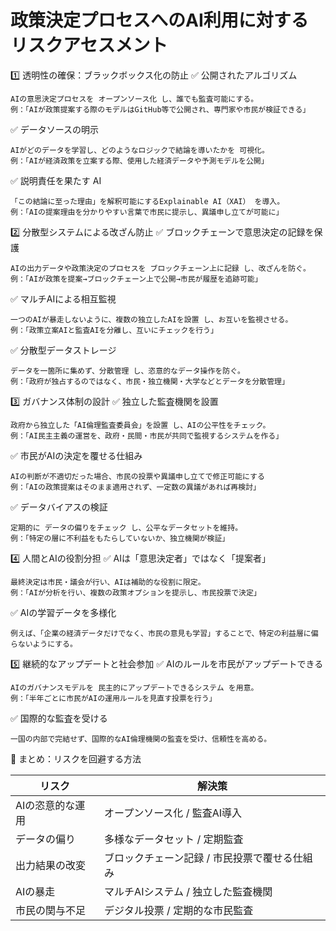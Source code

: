 # 政策決定プロセスへのAI利用に対するリスクアセスメント
1️⃣ 透明性の確保：ブラックボックス化の防止
✅ 公開されたアルゴリズム

    AIの意思決定プロセスを オープンソース化 し、誰でも監査可能にする。
    例：「AIが政策提案する際のモデルはGitHub等で公開され、専門家や市民が検証できる」

✅ データソースの明示

    AIがどのデータを学習し、どのようなロジックで結論を導いたかを 可視化。
    例：「AIが経済政策を立案する際、使用した経済データや予測モデルを公開」

✅ 説明責任を果たす AI

    「この結論に至った理由」を解釈可能にするExplainable AI（XAI） を導入。
    例：「AIの提案理由を分かりやすい言葉で市民に提示し、異議申し立てが可能に」

2️⃣ 分散型システムによる改ざん防止
✅ ブロックチェーンで意思決定の記録を保護

    AIの出力データや政策決定のプロセスを ブロックチェーン上に記録 し、改ざんを防ぐ。
    例：「AIが政策を提案→ブロックチェーン上で公開→市民が履歴を追跡可能」

✅ マルチAIによる相互監視

    一つのAIが暴走しないように、複数の独立したAIを設置 し、お互いを監視させる。
    例：「政策立案AIと監査AIを分離し、互いにチェックを行う」

✅ 分散型データストレージ

    データを一箇所に集めず、分散管理 し、恣意的なデータ操作を防ぐ。
    例：「政府が独占するのではなく、市民・独立機関・大学などとデータを分散管理」

3️⃣ ガバナンス体制の設計
✅ 独立した監査機関を設置

    政府から独立した「AI倫理監査委員会」を設置 し、AIの公平性をチェック。
    例：「AI民主主義の運営を、政府・民間・市民が共同で監視するシステムを作る」

✅ 市民がAIの決定を覆せる仕組み

    AIの判断が不適切だった場合、市民の投票や異議申し立てで修正可能にする
    例：「AIの政策提案はそのまま適用されず、一定数の異議があれば再検討」

✅ データバイアスの検証

    定期的に データの偏りをチェック し、公平なデータセットを維持。
    例：「特定の層に不利益をもたらしていないか、独立機関が検証」

4️⃣ 人間とAIの役割分担
✅ AIは「意思決定者」ではなく「提案者」

    最終決定は市民・議会が行い、AIは補助的な役割に限定。
    例：「AIが分析を行い、複数の政策オプションを提示し、市民投票で決定」

✅ AIの学習データを多様化

    例えば、「企業の経済データだけでなく、市民の意見も学習」することで、特定の利益層に偏らないようにする。

5️⃣ 継続的なアップデートと社会参加
✅ AIのルールを市民がアップデートできる

    AIのガバナンスモデルを 民主的にアップデートできるシステム を用意。
    例：「半年ごとに市民がAIの運用ルールを見直す投票を行う」

✅ 国際的な監査を受ける

    一国の内部で完結せず、国際的なAI倫理機関の監査を受け、信頼性を高める。

🔵 まとめ：リスクを回避する方法

| **リスク**              | **解決策**                                       |
|------------------------|-----------------------------------------------|
| AIの恣意的な運用       | オープンソース化 / 監査AI導入                  |
| データの偏り           | 多様なデータセット / 定期監査                   |
| 出力結果の改変         | ブロックチェーン記録 / 市民投票で覆せる仕組み    |
| AIの暴走               | マルチAIシステム / 独立した監査機関              |
| 市民の関与不足         | デジタル投票 / 定期的な市民監査                 |

	
	
